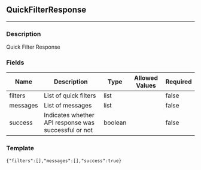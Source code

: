 ## QuickFilterResponse
---
### Description
Quick Filter Response
### Fields
| Name | Description | Type | Allowed Values | Required |
| ---- | ----------- | ---- | -------------- | -------- |
| filters | List of quick filters | list |  | false |
| messages | List of messages | list |  | false |
| success | Indicates whether API response was successful or not | boolean |  | false |
### Template
```
{"filters":[],"messages":[],"success":true}
```
